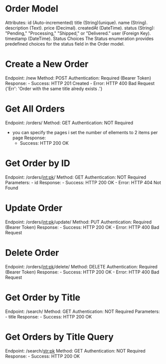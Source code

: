 # Order Model

Attributes:
id (Auto-incremented)
title (String)(unique).
name (String).
description (Text).
price (Decimal).
createdAt (DateTime).
status (String): "Pending," "Processing," "Shipped," or "Delivered."
user (Foreign Key).
timestamp (DateTime).
Status Choices
The Status enumeration provides predefined choices for the status field in the Order model.


# Create a New Order
Endpoint: /new
Method: POST
Authentication: Required (Bearer Token)
Response:
    - Success: HTTP 201 Created
    - Error: HTTP 400 Bad Request
        {'Err': 'Order with the same title alredy exists .'}

# Get All Orders
Endpoint: /orders/
Method: GET
Authentication: NOT Required
- you can specify the pages i set the number of ellements to 2 items per page 
Response:
    - Success: HTTP 200 OK
    
# Get Order by ID
Endpoint: /orders/<int:pk>/
Method: GET
Authentication: NOT Required 
Parameters:
    - id 
Response:
    - Success: HTTP 200 OK
    - Error: HTTP 404 Not Found
    
# Update Order
Endpoint: /orders/<int:pk>/update/
Method: PUT
Authentication: Required (Bearer Token)
Response:
    - Success: HTTP 200 OK
    - Error: HTTP 400 Bad Request
    
# Delete Order
Endpoint: /orders/<int:pk>/delete/
Method: DELETE
Authentication: Required (Bearer Token)
Response:
    - Success: HTTP 200 OK
    - Error: HTTP 400 Bad Request
    
#  Get Order by Title
Endpoint: /search/
Method: GET
Authentication: NOT Required 
Parameters:
    - title 
Response:
    - Success: HTTP 200 OK
    
# Get Orders by Title Query
Endpoint: /search/<str:pk>
Method: GET
Authentication: NOT Required 
Response:
    - Success: HTTP 200 OK
    